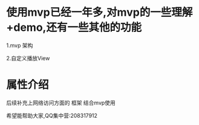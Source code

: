 # 使用mvp已经一年多,对mvp的一些理解+demo,还有一些其他的功能


1.mvp 架构

2.自定义播放View 


# 属性介绍

















后续补充上网络访问方面的 框架 结合mvp使用

希望能帮助大家,QQ集中营:208317912
